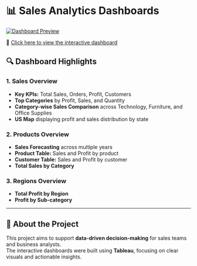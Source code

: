 # 📊 Sales Analytics Dashboards

[![Dashboard Preview](https://public.tableau.com/static/images/fi/finalproject-MaramMohamed/OverviewDashboard/1.png)](https://public.tableau.com/views/finalproject-MaramMohamed/OverviewDashboard)

🔗 [Click here to view the interactive dashboard](https://public.tableau.com/views/finalproject-MaramMohamed/OverviewDashboard)

## 🔍 Dashboard Highlights

### 1. Sales Overview
- **Key KPIs:** Total Sales, Orders, Profit, Customers  
- **Top Categories** by Profit, Sales, and Quantity  
- **Category-wise Sales Comparison** across Technology, Furniture, and Office Supplies  
- **US Map** displaying profit and sales distribution by state  

### 2. Products Overview
- **Sales Forecasting** across multiple years  
- **Product Table:** Sales and Profit by product  
- **Customer Table:** Sales and Profit by customer  
- **Total Sales by Category**  

### 3. Regions Overview
- **Total Profit by Region**  
- **Profit by Sub-category**  

---

## 📁 About the Project

This project aims to support **data-driven decision-making** for sales teams and business analysts.  
The interactive dashboards were built using **Tableau**, focusing on clear visuals and actionable insights.

